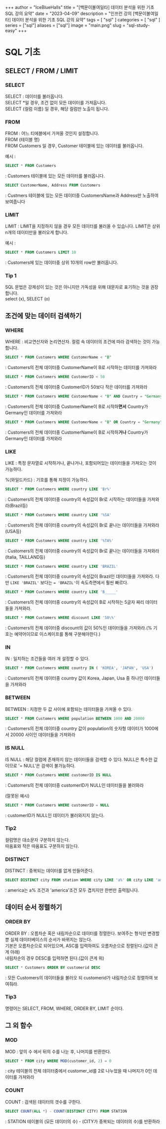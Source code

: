 +++
author = "IceBlueHalls"
title = "[백문이불여일타] 데이터 분석을 위한 기초 SQL 강의 요약"
date = "2023-04-09"
description = "인프런 강의 [백문이불여일타] 데이터 분석을 위한 기초 SQL 강의 요약"
tags = [
    "sql"
]
categories = [
    "sql"
]
series = ["sql"]
aliases = ["sql"]
image = "main.png"
slug = "sql-study-easy"
+++

# SQL 기초

## SELECT / FROM / LIMIT

### SELECT

SELECT : 데이터를 불러옵니다.  
SELECT *일 경우, 조건 없이 모든 데이터를 가져옵니다.  
SELECT {컬럼 이름} 일 경우, 해당 컬럼만 노출이 됩니다.  

### FROM

FROM : 어느 티에블에서 가져올 것인지 설정합니다.  
FROM {테이블 명}  
FROM Customers 일 경우, Customer 테이블에 있는 데이터를 불러옵니다.  

예시 : 
```sql
SELECT * FROM Customers
```
: Customers 테이블에 있는 모든 데이터를 불러옵니다.

```sql
SELECT CustomerName, Address FROM Customers
```
: Custmers 테이블에 있는 모든 데이터중 CustomersName과 Address만 노출하여 보여줍니다

### LIMIT 
LIMIT : LIMIT을 지정하지 않을 경우 모든 데이터를 불러올 수 있습니다. LIMIT은 상위 n개의 데이터만을 불러오게 합니다.

예시 :
```sql
SELECT * FROM Customers LIMIT 10
```
: Customers에 있는 데이터중 상위 10개의 row만 불러옵니다.

### Tip 1
SQL 문법은 강제성이 있는 것은 아니지만 가독성을 위해 대문자로 표기하는 것을 권장합니다.  
select (x), SELECT (o)

## 조건에 맞는 데이터 검색하기

### WHERE
WHERE : 비교연산자와 논리연산자. 컬럼 속 데이터의 조건에 따라 검색하는 것이 가능합니다.

```sql
SELECT * FROM Customers WHERE CustomerName < "B"
```
: Customers의 전체 데이터중 CustomerName이 B로 시작하는 데이터를 가져와라

```sql
SELECT * FROM Customers WHERE CustomerID < 50
```
: Customers의 전체 데이터중 CustomerID가 50보다 작은 데이터를 가져와라

```sql
SELECT * FROM Customers WHERE CustomerName < "B" AND Country = "Germany"
```
: Customers의 전체 데이터중 CustomerName이 B로 시작하**면서** Country가 Germany인 데이터를 가져와라

```sql
SELECT * FROM Customers WHERE CustomerName < "B" OR Country = "Germany"
```
: Customers의 전체 데이터중 CustomerName이 B로 시작하**거나** Country가 Germany인 데이터를 가져와라

### LIKE
LIKE : 특정 문자열로 시작하거나, 끝나거나, 포함되어있는 데이터들을 가져오는 것이 가능하다.

%(와일드카드) : 기호를 통해 지정이 가능하다.

```sql
SELECT * FROM Customers WHERE country LIKE 'Br%'
```
: Customers의 전체 데이터중 country의 속성값이 Br로 시작하는 데이터들을 가져와라(Brazil등)

```sql
SELECT * FROM Customers WHERE country LIKE '%SA'
```
: Customers의 전체 데이터중 country의 속성값이 Br로 끝나는 데이터들을 가져와라(USA등)

```sql
SELECT * FROM Customers WHERE country LIKE '%TA%'
```
: Customers의 전체 데이터중 country의 속성값이 Br로 끝나는 데이터들을 가져와라(Italia, TAILLAND등)

```sql
SELECT * FROM Customers WHERE country LIKE 'BRAZIL'
```
: Customers의 전체 데이터중 country의 속성값이 Brazil인 데이터들을 가져와라. 다만 `LIKE 'BRAZIL'` 보다는 `= 'BRAZIL'`이 속도측면에서 훨씬 빠르다.

```sql
SELECT * FROM Customers WHERE country LIKE 'B_____'
```
: Customers의 전체 데이터중 country의 속성값이 B로 시작하는 5글자 짜리 데이터들을 가져와라.

```sql
SELECT * FROM Customers WHERE discount LIKE '50\%'
```
: Customers의 전체 데이터중 discount의 값이 50%인 데이터들을 가져와라.(% 기호는 예약어이므로 이스케이프를 통해 구분해야한다.)


### IN
IN : 일치하는 조건들을 여러 개 설정할 수 있다.

```sql
SELECT * FROM Customers WHERE country IN ( 'KOREA', 'JAPAN', 'USA')
```
: Customers의 전체 데이터중 country 값이 Korea, Japan, Usa 중 하나인 데이터들을 가져와라

### BETWEEN
BETWEEN : 지정한 두 값 사이에 포함되는 데이터들을 가져올 수 있다.

```sql
SELECT * FROM Customers WHERE population BETWEEN 1000 AND 20000
```
: Customers의 전체 데이터중 country 값이 population의 숫자형 데이터가 1000에서 20000 사이인 데이터들을 가져와라

### IS NULL
IS NULL : 해당 컬럼에 존재하지 않는 데이터들을 검색할 수 있다. NULL은 특수한 값이므로 '= NULL'은 검색이 불가능하다.
```sql
SELECT * FROM Customers WHERE customerID IS NULL
```
: Customers의 전체 데이터중 customerID가 NULL인 데이터들을 불러와라

(잘못된 예시)
```sql
SELECT * FROM Customers WHERE customerID = NULL
```
: customerID가 NULL인 데이터가 불러와지지 않는다.

### Tip2
컬럼명은 대소문자 구분하지 않는다.  
따옴표와 작은 따옴표도 구분하지 않는다.  

### DISTINCT
DISTINCT : 중복되는 데이터를 없게 만들어준다.

```sql
SELECT DISTINCT city FROM station WHERE city LIKE 'a%' OR city LIKE 'america'
```
: america는 a% 조건과 'america'조건 모두 겹치지만 한번만 출력됩니다.

## 데이터 순서 정렬하기

### ORDER BY
ORDER BY : 오름차순 혹은 내림차순으로 데이터를 정렬한다. 보여주는 형식만 변경할 뿐 실제 데이터베이스의 순서가 바뀌지는 않는다.  
기본은 오름차순으로 되어있으며, ASC를 입력하여도 오름차순으로 정렬된다.(값이 큰게 아래)  
내림차순의 경우 DESC를 입력하면 된다.(값이 큰게 위)  

```sql
SELECT * Customers ORDER BY customerid DESC
```
: 모든 Customers의 데이터들을 불러오 되 customerid가 내림차순으로 정렬하여 보여줘라.



### Tip3
명령어는 SELECT, FROM, WHERE, ORDER BY, LIMIT 순이다.

## 그 외 함수

### MOD
MOD : 앞의 수 에서 뒤의 수를 나눈 후, 나머지를 반환한다.

```sql
SELECT * FROM city WHERE MOD(customer_id, 2) = 0
```
: city 테이블의 전체 데이터중에서 customer_id를 2로 나누었을 때 나머지가 0인 데이터를 가져와라

### COUNT
COUNT : 검색된 데이터의 갯수를 구한다.
```sql
SELECT COUNT(ALL *) - COUNT(DISTINCT CITY) FROM STATION
```
: STATION 테이블의 (모든 데이터의 수) - (CITY가 중복되는 데이터의 수)를 반환하라

